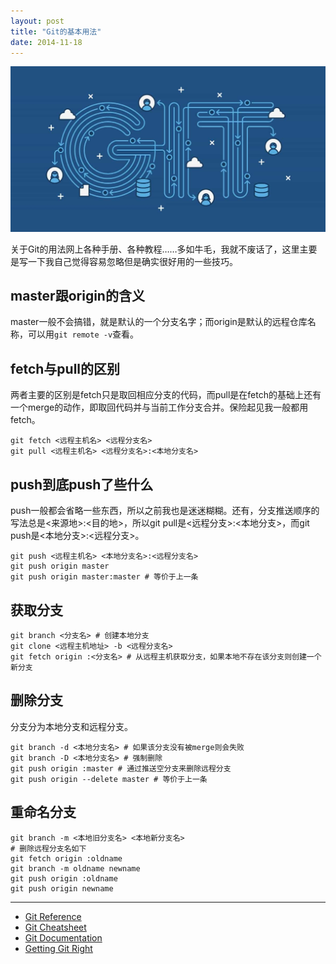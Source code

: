 ```yaml
---
layout: post
title: "Git的基本用法"
date: 2014-11-18
---
```


![](/assets/img/20141118-1.jpg)

关于Git的用法网上各种手册、各种教程……多如牛毛，我就不废话了，这里主要是写一下我自己觉得容易忽略但是确实很好用的一些技巧。

## master跟origin的含义
master一般不会搞错，就是默认的一个分支名字；而origin是默认的远程仓库名称，可以用`git remote -v`查看。

## fetch与pull的区别
两者主要的区别是fetch只是取回相应分支的代码，而pull是在fetch的基础上还有一个merge的动作，即取回代码并与当前工作分支合并。保险起见我一般都用fetch。

```shell
git fetch <远程主机名> <远程分支名>
git pull <远程主机名> <远程分支名>:<本地分支名>
```

## push到底push了些什么
push一般都会省略一些东西，所以之前我也是迷迷糊糊。还有，分支推送顺序的写法总是<来源地>:<目的地>，所以git pull是<远程分支>:<本地分支>，而git push是<本地分支>:<远程分支>。

```shell
git push <远程主机名> <本地分支名>:<远程分支名>
git push origin master
git push origin master:master # 等价于上一条
```

## 获取分支

```shell
git branch <分支名> # 创建本地分支
git clone <远程主机地址> -b <远程分支名>
git fetch origin :<分支名> # 从远程主机获取分支，如果本地不存在该分支则创建一个新分支
```

## 删除分支
分支分为本地分支和远程分支。

```shell
git branch -d <本地分支名> # 如果该分支没有被merge则会失败
git branch -D <本地分支名> # 强制删除
git push origin :master # 通过推送空分支来删除远程分支
git push origin --delete master # 等价于上一条
```

## 重命名分支

```shell
git branch -m <本地旧分支名> <本地新分支名>
# 删除远程分支名如下
git fetch origin :oldname
git branch -m oldname newname
git push origin :oldname
git push origin newname
```

-----

- [Git Reference](http://gitref.org)
- [Git Cheatsheet](http://ndpsoftware.com/git-cheatsheet.html)
- [Git Documentation](http://git-scm.com/doc)
- [Getting Git Right](http://www.atlassian.com/git/)
